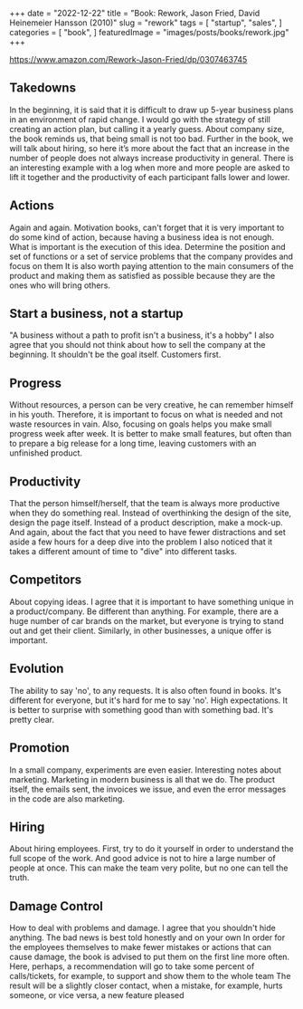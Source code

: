 +++
date = "2022-12-22"
title = "Book: Rework, Jason Fried, David Heinemeier Hansson (2010)"
slug = "rework"
tags = [
    "startup",
    "sales",
]
categories = [
    "book",
]
featuredImage = "images/posts/books/rework.jpg"
+++

https://www.amazon.com/Rework-Jason-Fried/dp/0307463745

## Takedowns
In the beginning, it is said that it is difficult to draw up 5-year business plans in an environment of rapid change.
I would go with the strategy of still creating an action plan, but calling it a yearly guess.
About company size, the book reminds us, that being small is not too bad. 
Further in the book, we will talk about hiring, so here it’s more about the fact that an increase in the number of people does not always increase productivity in general.
There is an interesting example with a log when more and more people are asked to lift it together and the productivity of each participant falls lower and lower.

## Actions 
Again and again. Motivation books, can't forget that it is very important to do some kind of action, because having a business idea is not enough.
What is important is the execution of this idea.
Determine the position and set of functions or a set of service problems that the company provides and focus on them
It is also worth paying attention to the main consumers of the product and making them as satisfied as possible because they are the ones who will bring others.

## Start a business, not a startup 
"A business without a path to profit isn't a business, it's a hobby"
I also agree that you should not think about how to sell the company at the beginning. It shouldn't be the goal itself.
Customers first.

## Progress
Without resources, a person can be very creative, he can remember himself in his youth.
Therefore, it is important to focus on what is needed and not waste resources in vain.
Also, focusing on goals helps you make small progress week after week.
It is better to make small features, but often than to prepare a big release for a long time, leaving customers with an unfinished product.

## Productivity 
That the person himself/herself, that the team is always more productive when they do something real.
Instead of overthinking the design of the site, design the page itself.
Instead of a product description, make a mock-up.
And again, about the fact that you need to have fewer distractions and set aside a few hours for a deep dive into the problem
I also noticed that it takes a different amount of time to "dive" into different tasks.

## Competitors
About copying ideas. I agree that it is important to have something unique in a product/company. Be different than anything.
For example, there are a huge number of car brands on the market, but everyone is trying to stand out and get their client.
Similarly, in other businesses, a unique offer is important.

## Evolution
The ability to say 'no', to any requests. It is also often found in books.
It's different for everyone, but it's hard for me to say 'no'.
High expectations. It is better to surprise with something good than with something bad. It's pretty clear.

## Promotion 
In a small company, experiments are even easier.
Interesting notes about marketing. Marketing in modern business is all that we do.
The product itself, the emails sent, the invoices we issue, and even the error messages in the code are also marketing.

## Hiring 
About hiring employees. First, try to do it yourself in order to understand the full scope of the work.
And good advice is not to hire a large number of people at once. This can make the team very polite, but no one can tell the truth.

## Damage Control 
How to deal with problems and damage. I agree that you shouldn't hide anything. The bad news is best told honestly and on your own
In order for the employees themselves to make fewer mistakes or actions that can cause damage, the book is advised to put them on the first line more often.
Here, perhaps, a recommendation will go to take some percent of calls/tickets, for example, to support and show them to the whole team
The result will be a slightly closer contact, when a mistake, for example, hurts someone, or vice versa, a new feature pleased

